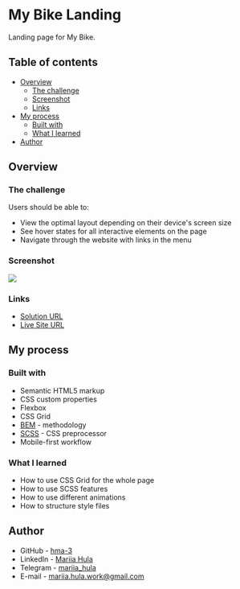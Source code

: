 # My Bike Landing

Landing page for My Bike.

## Table of contents

- [Overview](#overview)
  - [The challenge](#the-challenge)
  - [Screenshot](#screenshot)
  - [Links](#links)
- [My process](#my-process)
  - [Built with](#built-with)
  - [What I learned](#what-i-learned)
- [Author](#author)

## Overview

### The challenge

Users should be able to:

- View the optimal layout depending on their device's screen size
- See hover states for all interactive elements on the page
- Navigate through the website with links in the menu

### Screenshot

![](./src/images/my-bike-preview.gif)

### Links

- [Solution URL](https://github.com/hma-3/my-bike)
- [Live Site URL](https://hma-3.github.io/my-bike)

## My process

### Built with

- Semantic HTML5 markup
- CSS custom properties
- Flexbox
- CSS Grid
- [BEM](https://en.bem.info/methodology/) - methodology
- [SCSS](https://sass-lang.com) - CSS preprocessor
- Mobile-first workflow

### What I learned

- How to use CSS Grid for the whole page
- How to use SCSS features
- How to use different animations
- How to structure style files

## Author

- GitHub - [hma-3](https://github.com/hma-3)
- LinkedIn - [Mariia Hula](www.linkedin.com/in/mariia-hula-014001332)
- Telegram - [mariia_hula](https://t.me/mariia_hula)
- E-mail - [mariia.hula.work@gmail.com](mailto:mariia.hula.work@gmail.com)
